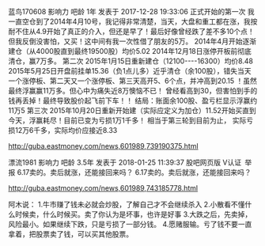 
蓝鸟170608 影响力  吧龄 1年 
发表于 2017-12-28 19:33:06
正式开始的第一次
我一直空仓到了2014年4月10号，我记得非常清楚，当天，大盘和重工都在涨，我按耐不住从4.9开始了真正的介入，但还是早了！最后好像曾经跌了差不多10个点！但我反倒没害怕，又买！这中间有我一次性借了朋友的5万。
2014年4月开始逐渐建仓（从4000股直到最终19500股）均价5.02
2014年12月18日涨停开板前彻底清仓，赢7万多。
第二次
2015年1月15日重新建仓（12100----16300）均价8.48
2015年5月25日开盘前挂单15.36（负1点儿多）近乎清仓（余100股），错失当天一个涨停板、第二天又一个涨停板、第三天高开5、6个点，并冲高到20.15 ！虽然最终浮赢赢11万多。但心中为痛失近8万懊恼不已！
曾经看高到30，但害怕到手的钱再丢掉！最终导致股价起飞前下车！！
结局：账面余100股、盈亏栏显示浮赢约11万5
第三次
2015年10月20日重新开始建（实际应定义为加仓）11.52开始买直到今天，浮赢耗尽！目前已变为亏损1万1千多！
相当于第三轮到目前为止，
实际亏损12万6千多，实际均价应接近8.33


http://guba.eastmoney.com/news,601989,739190375.html



漂流1981 影响力  吧龄 3.5年 
发表于 2018-01-25 11:39:37 股吧网页版
V认证 举报
6.17卖的。卖后就涨，还能接回来吗？
6.17卖的。卖后就涨，还能接回来吗？


http://guba.eastmoney.com/news,601989,743185778.html


阿木说：
1.牛市赚了钱未必就会炒股，了解自己才不会继续杀入
2.小散看不懂什么时候卖，什么时候买。卖了你认为是坏事，也许是好事
3.大跌之后，先卖掉，风险最小。如果继续下跌，只是亏损了一部分钱。
4.愿赌服输。亏了钱不要一直拿着，把股票卖了钱，可以买其他股票。







